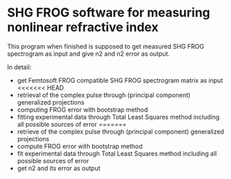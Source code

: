 # SHG FROG software for measuring nonlinear refractive index

This program when finished is supposed to get measured SHG FROG spectrogram as input and give n2 and n2 error as output.

In detail:
- get Femtosoft FROG compatible SHG FROG spectrogram matrix as input
<<<<<<< HEAD
- retrieval of the complex pulse through (principal component) generalized projections
- computing FROG error with bootstrap method
- fitting experimental data through Total Least Squares method including all possible sources of error
=======
- retrieve of the complex pulse through (principal component) generalized projections 
- compute FROG error with bootstrap method
- fit experimental data through Total Least Squares method including all possible sources of error
- get n2 and its error as output
